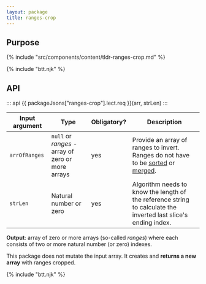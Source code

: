 ```yaml
---
layout: package
title: ranges-crop
---
```


## Purpose

{% include "src/components/content/tldr-ranges-crop.md" %}

{% include "btt.njk" %}

## API

::: api
{{ packageJsons["ranges-crop"].lect.req }}(arr, strLen)
:::

| Input argument | Type                         | Obligatory? | Description                                                                                                                                                                                                                 |
| -------------- | ---------------------------- | ----------- | --------------------------------------------------------------------------------------------------------------------------------------------------------------------------------------------------------------------------- |
| `arrOfRanges`  | `null` or _ranges_ - array of zero or more arrays | yes         | Provide an array of ranges to invert. Ranges do not have to be [sorted](/os/ranges-sort/) or [merged](/os/ranges-merge/). |
| `strLen`       | Natural number or zero | yes         | Algorithm needs to know the length of the reference string to calculate the inverted last slice's ending index.                                                                                                             |

**Output**: array of zero or more arrays (so-called _ranges_) where each consists of two or more natural number (or zero) indexes.

This package does not mutate the input array. It creates and **returns a new array** with ranges cropped.

{% include "btt.njk" %}
